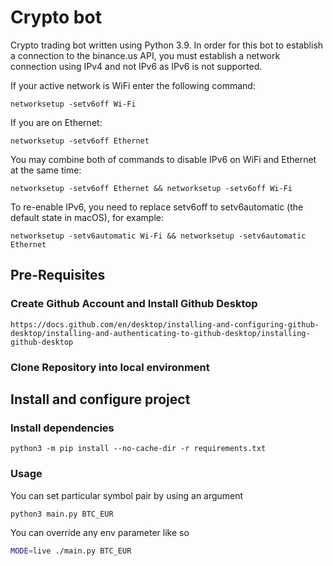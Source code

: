 # Crypto bot

Crypto trading bot written using Python 3.9. In order for this bot to establish a connection to the binance.us API, you must establish a network connection using IPv4 and not IPv6 as IPv6 is not supported. 

If your active network is WiFi enter the following command:
```
networksetup -setv6off Wi-Fi
```
If you are on Ethernet:
```
networksetup -setv6off Ethernet
```
You may combine both of commands to disable IPv6 on WiFi and Ethernet at the same time:
```
networksetup -setv6off Ethernet && networksetup -setv6off Wi-Fi
```
To re-enable IPv6, you need to replace setv6off to setv6automatic (the default state in macOS), for example:
```
networksetup -setv6automatic Wi-Fi && networksetup -setv6automatic Ethernet
```

## Pre-Requisites
### Create Github Account and Install Github Desktop
```
https://docs.github.com/en/desktop/installing-and-configuring-github-desktop/installing-and-authenticating-to-github-desktop/installing-github-desktop
```
### Clone Repository into local environment

## Install and configure project

### Install dependencies

```For Mac OS
python3 -m pip install --no-cache-dir -r requirements.txt
```
### Usage

You can set particular symbol pair by using an argument
```bash
python3 main.py BTC_EUR
```

You can override any env parameter like so
```bash
MODE=live ./main.py BTC_EUR
```
